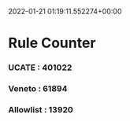 2022-01-21 01:19:11.552274+00:00
# Rule Counter 
 ### UCATE : 401022

 ### Veneto : 61894

 ### Allowlist : 13920